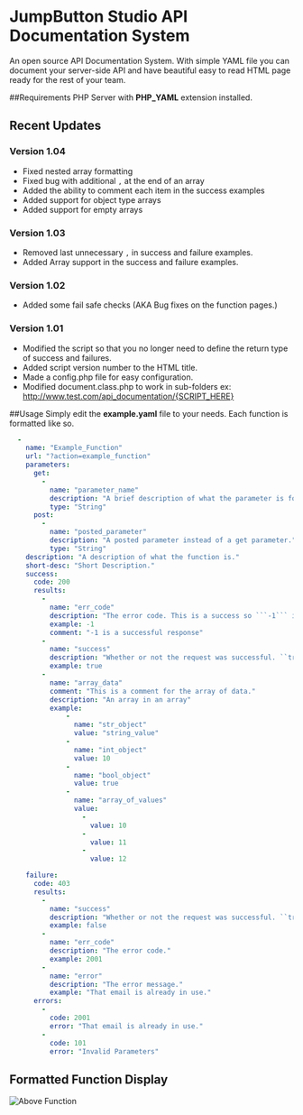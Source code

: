 # JumpButton Studio API Documentation System
An open source API Documentation System.
With simple YAML file you can document your server-side API and have beautiful easy to read HTML page ready for the rest of your team.

##Requirements
PHP Server with **PHP_YAML** extension installed.

## Recent Updates

### Version 1.04
* Fixed nested array formatting
* Fixed bug with additional `,` at the end of an array
* Added the ability to comment each item in the success examples
* Added support for object type arrays
* Added support for empty arrays

### Version 1.03
* Removed last unnecessary `,` in success and failure examples.
* Added Array support in the success and failure examples.

### Version 1.02
* Added some fail safe checks (AKA Bug fixes on the function pages.)

### Version 1.01
* Modified the script so that you no longer need to define the return type of success and failures.
* Added script version number to the HTML title.
* Made a config.php file for easy configuration.
* Modified document.class.php to work in sub-folders ex: http://www.test.com/api_documentation/{SCRIPT_HERE}

##Usage
Simply edit the **example.yaml** file to your needs.
Each function is formatted like so.

```yaml
  -
    name: "Example_Function"
    url: "?action=example_function"
    parameters:
      get: 
        -
          name: "parameter_name"
          description: "A brief description of what the parameter is for."
          type: "String"
      post:
        -
          name: "posted_parameter"
          description: "A posted parameter instead of a get parameter."
          type: "String"
    description: "A description of what the function is."
    short-desc: "Short Description."
    success:
      code: 200
      results:
        -
          name: "err_code"
          description: "The error code. This is a success so ```-1``` is the result."
          example: -1
          comment: "-1 is a successful response"
        -
          name: "success"
          description: "Whether or not the request was successful. ``true`` or ``false``"
          example: true
        -
          name: "array_data"
          comment: "This is a comment for the array of data."
          description: "An array in an array"
          example:
              -
                name: "str_object"
                value: "string_value"
              -
                name: "int_object"
                value: 10
              -
                name: "bool_object"
                value: true
              -
                name: "array_of_values"
                value:
                  -
                    value: 10
                  -
                    value: 11
                  -
                    value: 12

    failure:
      code: 403
      results:
        -
          name: "success"
          description: "Whether or not the request was successful. ``true`` or ``false``"
          example: false
        -
          name: "err_code"
          description: "The error code."
          example: 2001
        -
          name: "error"
          description: "The error message."
          example: "That email is already in use."
      errors:
        -
          code: 2001
          error: "That email is already in use."
        -
          code: 101
          error: "Invalid Parameters"
```

## Formatted Function Display

![Above Function](http://i.imgur.com/eHMLx80.png "Above Function")